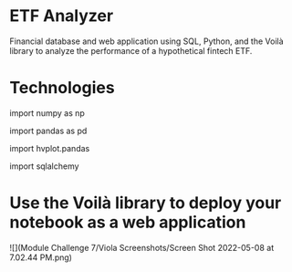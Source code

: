 # ETF Analyzer
Financial database and web application using SQL, Python, and the Voilà library to analyze the performance of a hypothetical fintech ETF.

# Technologies
import numpy as np

import pandas as pd

import hvplot.pandas

import sqlalchemy

# Use the Voilà library to deploy your notebook as a web application
![](Module Challenge 7/Viola Screenshots/Screen Shot 2022-05-08 at 7.02.44 PM.png)
